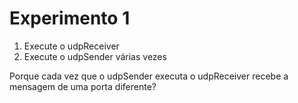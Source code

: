 # Experimento 1

1. Execute o udpReceiver
2. Execute o udpSender várias vezes

Porque cada vez que o udpSender executa o udpReceiver recebe a mensagem de uma porta diferente?